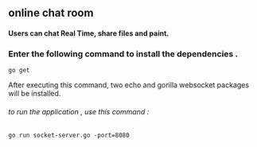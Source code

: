 ## online chat room
#### Users can chat   Real Time, share files and paint.
### Enter the following command to install the dependencies .  

`go get`

After executing this command, two echo and gorilla websocket packages will be installed.

###### to run the application , use this command :
`go run socket-server.go -port=8080`
 
